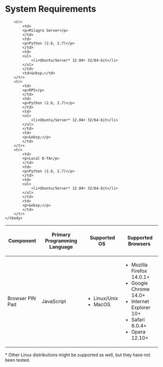 <h1>System Requirements</h1>



<table border="0" cellpadding="0" cellspacing="0">
	<thead>
		<tr>
			<th>
			<p>Component</p>
			</th>
			<th>
			<p>Primary Programming Language</p>
			</th>
			<th>
			<p>&nbsp;Supported OS</p>
			</th>
			<th>
			<p>&nbsp;Supported Browsers</p>
			</th>
		</tr>
	</thead>
	<tbody>
		<tr>
			<td>
			<p>Browser PIN Pad</p>
			</td>
			<td>
			<p>JavaScript</p>
			</td>
			<td>
			<ul>
				<li>Linux/Unix</li>
				<li>MacOS</li>
			</ul>
			</td>
			<td>
			<ul>
				<li>Mozilla Firefox 14.0.1+</li>
				<li>Google Chrome 14.0+</li>
				<li>Internet Explorer 10+</li>
				<li>Safari 6.0.4+</li>
				<li>Opera 12.10+</li>
			</ul>
			</td>
		</tr>
		
		<tr>
			<td>
			<p>Milagro Server</p>
			</td>
			<td>
			<p>Python (2.6, 2.7)</p>
			</td>
			<td>
			<ul>
				<li>Ubuntu/Server* 12.04+ 32/64-bit</li>
			</ul>
			</td>
			<td>&nbsp;</td>
		</tr>
		<tr>
			<td>
			<p>RPS</p>
			</td>
			<td>
			<p>Python (2.6, 2.7)</p>
			</td>
			<td>
			<ul>
				<li>Ubuntu/Server* 12.04+ 32/64-bit</li>
			</ul>
			</td>
			<td>
			<p>&nbsp;</p>
			</td>
		</tr>
		<tr>
			<td>
			<p>Local D-TA</p>
			</td>
			<td>
			<p>Python (2.6, 2.7)</p>
			</td>
			<td>
			<ul>
				<li>Ubuntu/Server* 12.04+ 32/64-bit</li>
			</ul>
			</td>
			<td>
			<p>&nbsp;</p>
			</td>
		</tr>
	</tbody>
</table>

<div class="info">* Other Linux distributions might be supported as well, but they&nbsp;have not been tested.</div>


